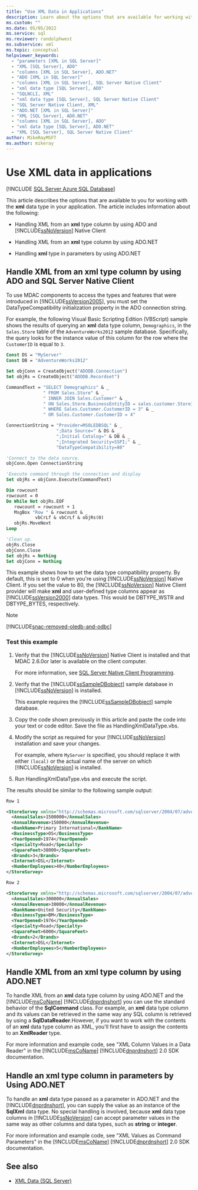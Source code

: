 ```yaml
---
title: "Use XML Data in Applications"
description: Learn about the options that are available for working with the xml data type in your applications.
ms.custom: ""
ms.date: 05/05/2022
ms.service: sql
ms.reviewer: randolphwest
ms.subservice: xml
ms.topic: conceptual
helpviewer_keywords:
  - "parameters [XML in SQL Server]"
  - "XML [SQL Server], ADO"
  - "columns [XML in SQL Server], ADO.NET"
  - "ADO [XML in SQL Server]"
  - "columns [XML in SQL Server], SQL Server Native Client"
  - "xml data type [SQL Server], ADO"
  - "SQLNCLI, XML"
  - "xml data type [SQL Server], SQL Server Native Client"
  - "SQL Server Native Client, XML"
  - "ADO.NET [XML in SQL Server]"
  - "XML [SQL Server], ADO.NET"
  - "columns [XML in SQL Server], ADO"
  - "xml data type [SQL Server], ADO.NET"
  - "XML [SQL Server], SQL Server Native Client"
author: MikeRayMSFT
ms.author: mikeray
---
```

# Use XML data in applications

[!INCLUDE [SQL Server Azure SQL Database](../../includes/applies-to-version/sql-asdb-asdbmi.md)]

This article describes the options that are available to you for working with the **xml** data type in your application. The article includes information about the following:

- Handling XML from an **xml** type column by using ADO and [!INCLUDE[ssNoVersion](../../includes/ssnoversion-md.md)] Native Client

- Handling XML from an **xml** type column by using ADO.NET

- Handling **xml** type in parameters by using ADO.NET

## Handle XML from an xml type column by using ADO and SQL Server Native Client

To use MDAC components to access the types and features that were introduced in [!INCLUDE[ssVersion2005](../../includes/ssversion2005-md.md)], you must set the DataTypeCompatibility initialization property in the ADO connection string.

For example, the following Visual Basic Scripting Edition (VBScript) sample shows the results of querying an **xml** data type column, `Demographics`, in the `Sales.Store` table of the `AdventureWorks2012` sample database. Specifically, the query looks for the instance value of this column for the row where the `CustomerID` is equal to `3`.

```vb
Const DS = "MyServer"
Const DB = "AdventureWorks2012"

Set objConn = CreateObject("ADODB.Connection")
Set objRs = CreateObject("ADODB.Recordset")

CommandText = "SELECT Demographics" & _
              " FROM Sales.Store" & _
              " INNER JOIN Sales.Customer" & _
              " ON Sales.Store.BusinessEntityID = sales.customer.StoreID" & _
              " WHERE Sales.Customer.CustomerID = 3" & _
              " OR Sales.Customer.CustomerID = 4"

ConnectionString = "Provider=MSOLEDBSQL" & _
                   ";Data Source=" & DS & _
                   ";Initial Catalog=" & DB & _
                   ";Integrated Security=SSPI;" & _
                   "DataTypeCompatibility=80"

'Connect to the data source.
objConn.Open ConnectionString

'Execute command through the connection and display
Set objRs = objConn.Execute(CommandText)

Dim rowcount
rowcount = 0
Do While Not objRs.EOF
   rowcount = rowcount + 1
   MsgBox "Row " & rowcount & _
           vbCrLf & vbCrLf & objRs(0)
   objRs.MoveNext
Loop

'Clean up.
objRs.Close
objConn.Close
Set objRs = Nothing
Set objConn = Nothing
```

This example shows how to set the data type compatibility property. By default, this is set to 0 when you're using [!INCLUDE[ssNoVersion](../../includes/ssnoversion-md.md)] Native Client. If you set the value to 80, the [!INCLUDE[ssNoVersion](../../includes/ssnoversion-md.md)] Native Client provider will make **xml** and user-defined type columns appear as [!INCLUDE[ssVersion2000](../../includes/ssversion2000-md.md)] data types. This would be DBTYPE_WSTR and DBTYPE_BYTES, respectively.

> [!NOTE]
> [!INCLUDE[snac-removed-oledb-and-odbc](../../includes/snac-removed-oledb-and-odbc.md)]

### Test this example

1. Verify that the [!INCLUDE[ssNoVersion](../../includes/ssnoversion-md.md)] Native Client is installed and that MDAC 2.6.0or later is available on the client computer.

     For more information, see [SQL Server Native Client Programming](../../relational-databases/native-client/sql-server-native-client-programming.md).

2. Verify that the [!INCLUDE[ssSampleDBobject](../../includes/sssampledbobject-md.md)] sample database in [!INCLUDE[ssNoVersion](../../includes/ssnoversion-md.md)] is installed.

     This example requires the [!INCLUDE[ssSampleDBobject](../../includes/sssampledbobject-md.md)] sample database.

3. Copy the code shown previously in this article and paste the code into your text or code editor. Save the file as HandlingXmlDataType.vbs.

4. Modify the script as required for your [!INCLUDE[ssNoVersion](../../includes/ssnoversion-md.md)] installation and save your changes.

     For example, where `MyServer` is specified, you should replace it with either `(local)` or the actual name of the server on which [!INCLUDE[ssNoVersion](../../includes/ssnoversion-md.md)] is installed.

5. Run HandlingXmlDataType.vbs and execute the script.

The results should be similar to the following sample output:

```xml
Row 1

<StoreSurvey xmlns="http://schemas.microsoft.com/sqlserver/2004/07/adventure-works/StoreSurvey">
  <AnnualSales>1500000</AnnualSales>
  <AnnualRevenue>150000</AnnualRevenue>
  <BankName>Primary International</BankName>
  <BusinessType>OS</BusinessType>
  <YearOpened>1974</YearOpened>
  <Specialty>Road</Specialty>
  <SquareFeet>38000</SquareFeet>
  <Brands>3</Brands>
  <Internet>DSL</Internet>
  <NumberEmployees>40</NumberEmployees>
</StoreSurvey>

Row 2

<StoreSurvey xmlns="http://schemas.microsoft.com/sqlserver/2004/07/adventure-works/StoreSurvey">
  <AnnualSales>300000</AnnualSales>
  <AnnualRevenue>30000</AnnualRevenue>
  <BankName>United Security</BankName>
  <BusinessType>BM</BusinessType>
  <YearOpened>1976</YearOpened>
  <Specialty>Road</Specialty>
  <SquareFeet>6000</SquareFeet>
  <Brands>2</Brands>
  <Internet>DSL</Internet>
  <NumberEmployees>5</NumberEmployees>
</StoreSurvey>
```

## Handle XML from an xml type column by using ADO.NET

To handle XML from an **xml** data type column by using ADO.NET and the [!INCLUDE[msCoName](../../includes/msconame-md.md)] [!INCLUDE[dnprdnshort](../../includes/dnprdnshort-md.md)] you can use the standard behavior of the **SqlCommand** class. For example, an **xml** data type column and its values can be retrieved in the same way any SQL column is retrieved by using a **SqlDataReader**.However, if you want to work with the contents of an **xml** data type column as XML, you'll first have to assign the contents to an **XmlReader** type.

For more information and example code, see "XML Column Values in a Data Reader" in the [!INCLUDE[msCoName](../../includes/msconame-md.md)] [!INCLUDE[dnprdnshort](../../includes/dnprdnshort-md.md)] 2.0 SDK documentation.

## Handle an xml type column in parameters by Using ADO.NET

To handle an **xml** data type passed as a parameter in ADO.NET and the [!INCLUDE[dnprdnshort](../../includes/dnprdnshort-md.md)], you can supply the value as an instance of the **SqlXml** data type. No special handling is involved, because **xml** data type columns in [!INCLUDE[ssNoVersion](../../includes/ssnoversion-md.md)] can accept parameter values in the same way as other columns and data types, such as **string** or **integer**.

For more information and example code, see "XML Values as Command Parameters" in the [!INCLUDE[msCoName](../../includes/msconame-md.md)] [!INCLUDE[dnprdnshort](../../includes/dnprdnshort-md.md)] 2.0 SDK documentation.

## See also

- [XML Data &#40;SQL Server&#41;](../../relational-databases/xml/xml-data-sql-server.md)
